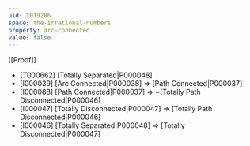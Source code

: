 ```yaml
---
uid: T019286
space: the-irrational-numbers
property: arc-connected
value: false
---
```

[[Proof]]

* [T000662] [Totally Separated|P000048]
* [I000039] [Arc Connected|P000038] => [Path Connected|P000037]
* [I000088] [Path Connected|P000037] => ~[Totally Path Disconnected|P000046]
* [I000047] [Totally Disconnected|P000047] => [Totally Path Disconnected|P000046]
* [I000046] [Totally Separated|P000048] => [Totally Disconnected|P000047]

